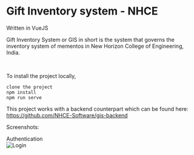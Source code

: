 # Gift Inventory system - NHCE

Written in VueJS

Gift Inventory System or GIS in short is the system that governs the inventory system of mementos in New Horizon College of Engineering, India.

<br />

To install the project locally,

`clone the project` <br>
`npm install` <br>
`npm run serve`

This project works with a backend counterpart which can be found here: <br>
https://github.com/NHCE-Software/gis-backend

Screenshots: <br>

Authentication <br>
![Login](https://imgur.com/ifEZXju.png)
